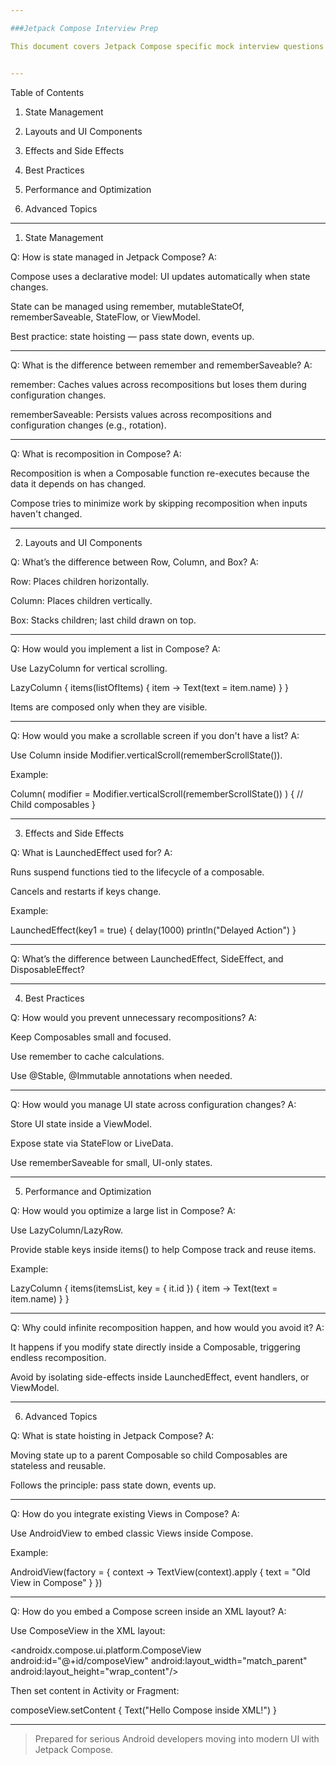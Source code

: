 ```yaml
---

###Jetpack Compose Interview Prep

This document covers Jetpack Compose specific mock interview questions and answers.


---
```


Table of Contents

1. State Management

2. Layouts and UI Components

3. Effects and Side Effects

4. Best Practices

5. Performance and Optimization

6. Advanced Topics



---

1. State Management

Q: How is state managed in Jetpack Compose?
A:

Compose uses a declarative model: UI updates automatically when state changes.

State can be managed using remember, mutableStateOf, rememberSaveable, StateFlow, or ViewModel.

Best practice: state hoisting — pass state down, events up.



---

Q: What is the difference between remember and rememberSaveable?
A:

remember: Caches values across recompositions but loses them during configuration changes.

rememberSaveable: Persists values across recompositions and configuration changes (e.g., rotation).



---

Q: What is recomposition in Compose?
A:

Recomposition is when a Composable function re-executes because the data it depends on has changed.

Compose tries to minimize work by skipping recomposition when inputs haven't changed.



---

2. Layouts and UI Components

Q: What’s the difference between Row, Column, and Box?
A:

Row: Places children horizontally.

Column: Places children vertically.

Box: Stacks children; last child drawn on top.



---

Q: How would you implement a list in Compose?
A:

Use LazyColumn for vertical scrolling.


LazyColumn {
    items(listOfItems) { item ->
        Text(text = item.name)
    }
}

Items are composed only when they are visible.



---

Q: How would you make a scrollable screen if you don't have a list?
A:

Use Column inside Modifier.verticalScroll(rememberScrollState()).


Example:

Column(
    modifier = Modifier.verticalScroll(rememberScrollState())
) {
    // Child composables
}


---

3. Effects and Side Effects

Q: What is LaunchedEffect used for?
A:

Runs suspend functions tied to the lifecycle of a composable.

Cancels and restarts if keys change.


Example:

LaunchedEffect(key1 = true) {
    delay(1000)
    println("Delayed Action")
}


---

Q: What’s the difference between LaunchedEffect, SideEffect, and DisposableEffect?


---

4. Best Practices

Q: How would you prevent unnecessary recompositions?
A:

Keep Composables small and focused.

Use remember to cache calculations.

Use @Stable, @Immutable annotations when needed.



---

Q: How would you manage UI state across configuration changes?
A:

Store UI state inside a ViewModel.

Expose state via StateFlow or LiveData.

Use rememberSaveable for small, UI-only states.



---

5. Performance and Optimization

Q: How would you optimize a large list in Compose?
A:

Use LazyColumn/LazyRow.

Provide stable keys inside items() to help Compose track and reuse items.


Example:

LazyColumn {
    items(itemsList, key = { it.id }) { item ->
        Text(text = item.name)
    }
}


---

Q: Why could infinite recomposition happen, and how would you avoid it?
A:

It happens if you modify state directly inside a Composable, triggering endless recomposition.

Avoid by isolating side-effects inside LaunchedEffect, event handlers, or ViewModel.



---

6. Advanced Topics

Q: What is state hoisting in Jetpack Compose?
A:

Moving state up to a parent Composable so child Composables are stateless and reusable.

Follows the principle: pass state down, events up.



---

Q: How do you integrate existing Views in Compose?
A:

Use AndroidView to embed classic Views inside Compose.


Example:

AndroidView(factory = { context ->
    TextView(context).apply { text = "Old View in Compose" }
})


---

Q: How do you embed a Compose screen inside an XML layout?
A:

Use ComposeView in the XML layout:


<androidx.compose.ui.platform.ComposeView
    android:id="@+id/composeView"
    android:layout_width="match_parent"
    android:layout_height="wrap_content"/>

Then set content in Activity or Fragment:


composeView.setContent {
    Text("Hello Compose inside XML!")
}


---



> Prepared for serious Android developers moving into modern UI with Jetpack Compose.

